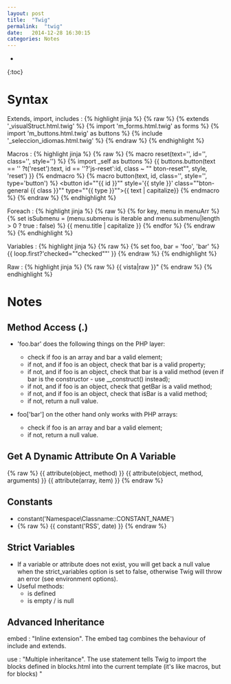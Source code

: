 ```yaml
---
layout: post
title:  "Twig"
permalink:  "twig"
date:   2014-12-28 16:30:15
categories: Notes
---
```

* 
{:toc}

# Syntax

Extends, import, includes
: 
{% highlight jinja %}
{% raw %}
{% extends '_visualStruct.html.twig' %}
{% import 'm_forms.html.twig' as forms %}
{% import 'm_buttons.html.twig' as buttons %}
{% include '_seleccion_idiomas.html.twig' %}
{% endraw %}
{% endhighlight %}

Macros
: 
{% highlight jinja %}
{% raw %}
{% macro reset(text='', id='', class='', style='') %}
{% import _self as buttons %}
{{ buttons.button(text == '' ?t('reset'):text, id == ''?'js-reset':id, class ~ "" bton-reset"",  style, 'reset') }}
{% endmacro %}
{% macro button(text, id, class='', style='', type='button') %}
<button id=""{{ id }}"" style='{{ style }}' class=""bton-general {{ class }}"" type=""{{ type }}"">{{ text | capitalize}}</button>
{% endmacro %}
{% endraw %}
{% endhighlight %}

Foreach
: 
{% highlight jinja %}
{% raw %}
{% for key, menu in menuArr %}
    {% set isSubmenu = (menu.submenu is iterable and menu.submenu|length > 0 ? true : false) %}
            {{ menu.title | capitalize }}
{% endfor %}
{% endraw %}
{% endhighlight %}

Variables
: 
{% highlight jinja %}
{% raw %}
{% set foo, bar = 'foo', 'bar' %}
{{ loop.first?'checked=""checked""' }}
{% endraw %}
{% endhighlight %}

Raw
: 
{% highlight jinja %}
{% raw %}
{{ vista|raw }}"
{% endraw %}
{% endhighlight %}

# Notes

## Method Access (.)

* 'foo.bar' does the following things on the PHP layer:
    - check if foo is an array and bar a valid element;
    - if not, and if foo is an object, check that bar is a valid property;
    - if not, and if foo is an object, check that bar is a valid method (even if bar is the
        constructor - use __construct() instead);
    - if not, and if foo is an object, check that getBar is a valid method;
    - if not, and if foo is an object, check that isBar is a valid method;
    - if not, return a null value.

* foo['bar'] on the other hand only works with PHP arrays:
    - check if foo is an array and bar a valid element;
    - if not, return a null value.

## Get A Dynamic Attribute On A Variable
{% raw %}
{{ attribute(object, method) }}
{{ attribute(object, method, arguments) }}
{{ attribute(array, item) }}
{% endraw %}

## Constants
* constant('Namespace\\Classname::CONSTANT_NAME')
* {% raw %} {{ constant('RSS', date) }} {% endraw %}

## Strict Variables
* If a variable or attribute does not exist, you will get back a null value when the strict_variables
option is set to false, otherwise Twig will throw an error (see environment options).
* Useful methods:
    - is defined
    - is empty / is null

## Advanced Inheritance
embed
: "Inline extension". The embed tag combines the behaviour of include and extends.

use
: "Multiple inheritance". The use statement tells Twig to import the blocks defined in blocks.html into the current template (it's like macros, but for blocks) "
